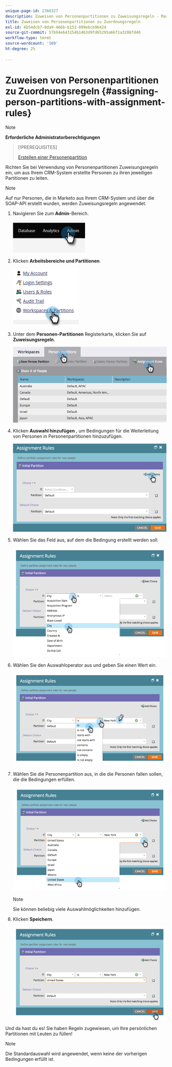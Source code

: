 ```yaml
---
unique-page-id: 2360327
description: Zuweisen von Personenpartitionen zu Zuweisungsregeln - Marketo-Dokumente - Produktdokumentation
title: Zuweisen von Personenpartitionen zu Zuordnungsregeln
exl-id: 6b54dcb7-8da9-466b-b153-099ebcb96424
source-git-commit: 57b94e643154b1463d9fd65295a66f1a3286fd40
workflow-type: tm+mt
source-wordcount: '169'
ht-degree: 2%

---
```


# Zuweisen von Personenpartitionen zu Zuordnungsregeln {#assigning-person-partitions-with-assignment-rules}

>[!NOTE]
>
>**Erforderliche Administratorberechtigungen**

>[!PREREQUISITES]
>
>[Erstellen einer Personenpartition](/help/marketo/product-docs/administration/workspaces-and-person-partitions/create-a-person-partition.md)

Richten Sie bei Verwendung von Personenpartitionen Zuweisungsregeln ein, um aus Ihrem CRM-System erstellte Personen zu ihren jeweiligen Partitionen zu leiten.

>[!NOTE]
>
>Auf nur Personen, die in Marketo aus Ihrem CRM-System und über die SOAP-API erstellt wurden, werden Zuweisungsregeln angewendet.

1. Navigieren Sie zum **Admin**-Bereich.

   ![](assets/assigning-person-partitions-with-assignment-rules-1.png)

1. Klicken **Arbeitsbereiche und Partitionen**.

   ![](assets/assigning-person-partitions-with-assignment-rules-2.png)

1. Unter dem **Personen-Partitionen** Registerkarte, klicken Sie auf **Zuweisungsregeln**.

   ![](assets/assigning-person-partitions-with-assignment-rules-3.png)

1. Klicken **Auswahl hinzufügen** , um Bedingungen für die Weiterleitung von Personen in Personenpartitionen hinzuzufügen.

   ![](assets/assigning-person-partitions-with-assignment-rules-4.png)

1. Wählen Sie das Feld aus, auf dem die Bedingung erstellt werden soll.

   ![](assets/assigning-person-partitions-with-assignment-rules-5.png)

1. Wählen Sie den Auswahloperator aus und geben Sie einen Wert ein.

   ![](assets/assigning-person-partitions-with-assignment-rules-6.png)

1. Wählen Sie die Personenpartition aus, in die die Personen fallen sollen, die die Bedingungen erfüllen.

   ![](assets/assigning-person-partitions-with-assignment-rules-7.png)

   >[!NOTE]
   >
   >Sie können beliebig viele Auswahlmöglichkeiten hinzufügen.

1. Klicken **Speichern**.

   ![](assets/assigning-person-partitions-with-assignment-rules-8.png)

Und da hast du es! Sie haben Regeln zugewiesen, um Ihre persönlichen Partitionen mit Leuten zu füllen!

>[!NOTE]
>
>Die Standardauswahl wird angewendet, wenn keine der vorherigen Bedingungen erfüllt ist.
